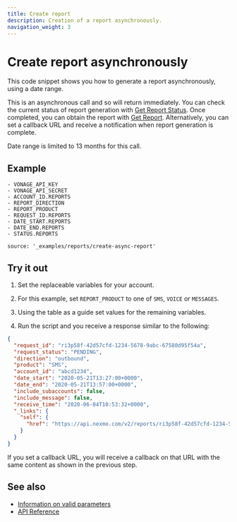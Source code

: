 ```yaml
---
title: Create report
description: Creation of a report asynchronously.
navigation_weight: 3
---
```


# Create report asynchronously

This code snippet shows you how to generate a report asynchronously, using a date range.

This is an asynchronous call and so will return immediately. You can check the current status of report generation with [Get Report Status](/reports/code-snippets/get-report-status). Once completed, you can obtain the report with [Get Report](/reports/code-snippets/get-report). Alternatively, you can set a callback URL and receive a notification when report generation is complete.

Date range is limited to 13 months for this call.

## Example

```snippet_variables
- VONAGE_API_KEY
- VONAGE_API_SECRET
- ACCOUNT_ID.REPORTS
- REPORT_DIRECTION
- REPORT_PRODUCT
- REQUEST_ID.REPORTS
- DATE_START.REPORTS
- DATE_END.REPORTS
- STATUS.REPORTS
```

```code_snippets
source: '_examples/reports/create-async-report'
```

## Try it out

1. Set the replaceable variables for your account.  

2. For this example, set `REPORT_PRODUCT` to one of `SMS`, `VOICE` or `MESSAGES`.

3. Using the table as a guide set values for the remaining variables.

4. Run the script and you receive a response similar to the following:

```json
{
  "request_id": "ri3p58f-42d57cfd-1234-5678-9abc-67580d95f54a",
  "request_status": "PENDING",
  "direction": "outbound",
  "product": "SMS",
  "account_id": "abcd1234",
  "date_start": "2020-05-21T13:27:00+0000",
  "date_end": "2020-05-21T13:57:00+0000",
  "include_subaccounts": false,
  "include_message": false,
  "receive_time": "2020-06-04T10:53:32+0000",
  "_links": {
    "self": {
      "href": "https://api.nexmo.com/v2/reports/ri3p58f-42d57cfd-1234-5678-9abc-67580d95f54a"
    }
  }
}
```

If you set a callback URL, you will receive a callback on that URL with the same content as shown in the previous step.

## See also

* [Information on valid parameters](/reports/code-snippets/before-you-begin#parameters)
* [API Reference](/api/reports)
